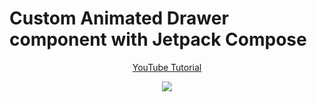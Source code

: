# Custom Animated Drawer component with Jetpack Compose
<p align="center">
  <a href="https://youtu.be/ocM_0yReFzM" align="center">YouTube Tutorial</a>
</p>
<p align="center">
  <img src="https://i.postimg.cc/52DjrdC9/Custom-Navigation-Drawer.jpg" href="https://youtu.be/ocM_0yReFzM">
</p>
